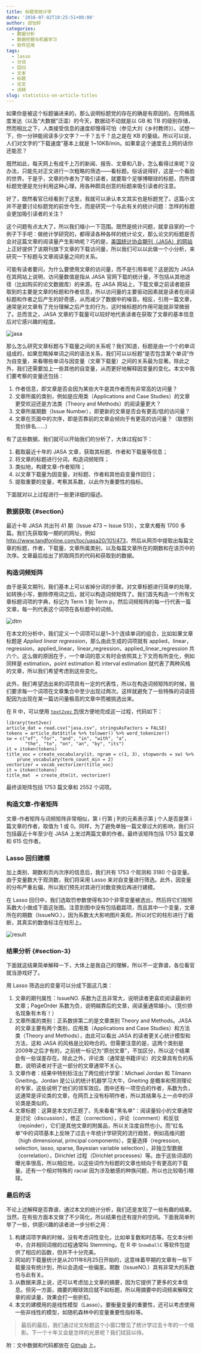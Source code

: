```yaml
---
title: 标题党统计学
date: '2016-07-02T19:25:51+00:00'
author: 邱怡轩
categories:
  - 数据分析
  - 数据挖掘与机器学习
  - 软件应用
tags:
  - lasso
  - 分词
  - 回归
  - 文本
  - 标题
  - 论文
  - 词频
slug: statistics-on-article-titles
---
```


如果你是被这个标题骗进来的，那么说明标题党的存在的确是有原因的。在网络高度发达（以及“大数据”泛滥）的今天，数据动不动就是以 GB 和 TB 的级别存储，然而相比之下，人类接受信息的速度却慢得可怕（参见大刘《乡村教师》）。试想一下，你一分钟能阅读多少文字？一千？五千？总之是在 KB 的量级。所以可以说，人们对文字的“下载速度”基本上就是 1~10KB/min。如果拿这个速度去上网的话你还能忍？

既然如此，每天网上有成千上万的新闻、报告、文章和八卦，怎么看得过来呢？没办法，只能先对正文进行一次粗略的筛选——看标题。俗话说得好，这是一个看脸的世界。于是乎，文章的作者为了吸引读者，就要取个足够博眼球的标题，而所谓标题党便是充分利用这种心理，用各种颇具创意的标题来吸引读者的注意。

好了，既然看官已经看到了这里，我就可以承认本文其实也是标题党了。这篇小文并不是要讨论标题党的前世今生，而是研究一个与此有关的统计问题：怎样的标题会更加吸引读者的关注？

这个问题有点太大了，所以我们缩小一下范围。既然是统计问题，就拿自家的一个例子下手吧：做统计学研究的，都得读各种各样的统计论文，那么论文的标题是否会对这篇文章的阅读量产生影响呢？巧的是，[美国统计协会期刊（JASA）的网站](http://www.tandfonline.com/loi/uasa20)上正好提供了该期刊旗下文章的下载访问量，所以我们可以以此做一个小分析，来研究一下标题与文章阅读量之间的关系。

可能有读者要问，为什么要使用文章的访问量，而不是引用率呢？这是因为 JASA 在其网站上说明，访问量数值是指从 JASA 官网下载的统计量，不包括从其他途径（比如购买的论文数据库）的来源。在 JASA 网站上，下载文章之前读者能获取到的主要是文章的标题和作者信息，所以访问量的主要驱动因素就是读者在阅读标题和作者之后产生的好奇感，从而减少了数据中的噪音。相反，引用一篇文章，通常是对文章有了充分理解之后产生的行为，这时候标题的作用可能就非常微弱了。总而言之，JASA 文章的下载量可以较好地代表读者在获取了文章的基本信息后对它感兴趣的程度。

![jasa](https://cos.name/wp-content/uploads/2016/06/jasa.png)

<!--more-->

那么怎么研究文章标题与下载量之间的关系呢？我们知道，标题是由一个个的单词组成的，如果忽略掉单词之间的语法关系，我们可以以标题“是否包含某个单词”作为自变量，来看哪些单词与因变量（文章下载量）之间的关系最为显著。除此之外，我们还需要加上一些其他的自变量，从而更好地解释因变量的变化。本文中我们要考察的变量还包括：

  1. 作者信息，即文章是否会因为某些大牛是其作者而有非常高的访问量？
  2. 文章所属的类别，例如是应用类（Applications and Case Studies）的文章更受欢迎还是方法类（Theory and Methods）的阅读量更大？
  3. 文章所属期数（Issue Number），即更新的文章是否会有更高/低的访问量？
  4. 文章在页面中的次序，即是否靠前的文章会倾向于有更高的访问量？（联想到竞价排名……）

有了这些数据，我们就可以开始我们的分析了，大体过程如下：

  1. 截取最近十年的 JASA 文章，获取其标题、作者和下载量等信息；
  2. 将文章的标题进行分词，构造词频矩阵；
  3. 类似地，构建文章-作者矩阵；
  4. 以文章下载量为因变量，对标题、作者和其他自变量作回归；
  5. 提取重要的变量，考察其系数，以此作为重要性的指标。

下面就对以上过程进行一些更详细的描述。

### 数据获取 {#section}

最近十年 JASA 共出刊 41 期（Issue 473 ~ Issue 513），文章大概有 1700 多篇。我们先获取每一期的的网址，例如 <http://www.tandfonline.com/toc/uasa20/101/473>，然后从网页中提取出每篇文章的标题，作者，下载量，文章所属类别，以及每篇文章所在的期数和在该页中的次序。文章最后给出了抓取网页的代码和获取到的数据。

### 构造词频矩阵

由于是英文期刊，我们基本上可以省掉分词的步骤。对文章标题进行简单的处理，如转换小写，删除停用词之后，就可以构造词频矩阵了。我们首先构造一个所有文章标题词项的字典，标记为 Term 1 到 Term p，然后词频矩阵的每一行代表一篇文章，每一列代表这个词项在各标题中的词频。

![dtm](https://cos.name/wp-content/uploads/2016/06/dtm.png)

在本文的分析中，我们定义一个词项可以是1~3个连续单词的组合，比如如果文章标题是 _Applied linear regression_，那么由此生成的词项就有 applied，linear，regression，applied\_linear，linear\_regression，applied\_linear\_regression 共六个。这么做的原因在于，一个单词的意义有时会依照其上下文而有所变化，例如同样是 estimation，point estimation 和 interval estimation 就代表了两种风格的文章，所以我们希望考虑到这些变化。

此外，我们希望选出来的词项具有一定的代表性，所以在构造词频矩阵的时候，我们要求每一个词项在文章集合中至少出现过两次。这样就避免了一些特殊的词语搭配因为出现在某一篇访问量极高的文章中而被挑选出来。

在 R 中，可以使用 [`text2vec` 包](https://cran.r-project.org/web/packages/text2vec/index.html)很方便地完成这一过程，代码如下：

<pre><code class="r">library(text2vec)
article_dat = read.csv("jasa.csv", stringsAsFactors = FALSE)
tokens = article_dat$title %&gt;% tolower() %&gt;% word_tokenizer()
sw = c("of", "for", "and", "in", "with", "a",
       "the", "to", "on", "an", "by", "its")
it = itoken(tokens)
title_voc = create_vocabulary(it, ngram = c(1, 3), stopwords = sw) %&gt;%
    prune_vocabulary(term_count_min = 2)
vectorizer = vocab_vectorizer(title_voc)
it = itoken(tokens)
title_mat  = create_dtm(it, vectorizer)
</code></pre>

最终该矩阵包括 1753 篇文章和 2552 个词项。

### 构造文章-作者矩阵

文章-作者矩阵与词频矩阵非常相似，第 i 行第 j 列的元素表示第 j 个人是否是第 i 篇文章的作者，取值为 1 或 0。同样，为了避免单独一篇文章过大的影响，我们只包括最近十年至少在 JASA 上发过两篇文章的作者。最终该矩阵包括 1753 篇文章和 615 位作者。

### Lasso 回归建模

加上类别、期数和页内次序的信息后，我们共有 1753 个观测和 3180 个自变量。由于变量数大于观测数，我们将采用 Lasso 来对自变量进行筛选。此外，因变量的分布严重右偏，所以我们预先对其进行对数变换后再进行建模。

在 Lasso 回归中，我们选取罚参数使得有30个非零变量被选出，然后将它们按照系数大小做成下面这张图。注意到图中没有包括截距项，而且其中一个变量，文章所在的期数（IssueNO.），因为系数太大影响图片美观，所以对它的柱形进行了截断，其真实的数值标注在柱形上。

![result](https://cos.name/wp-content/uploads/2016/06/result.png)

### 结果分析 {#section-3}

下面就这结果简单解释一下，大体上是我自己的理解，所以不一定靠谱，各位看官就当游戏好了。

用 Lasso 筛选出的变量可以分成下面这几类：

  1. 文章的期刊属性：IssueNO. 系数为正且非常大，说明读者更喜欢阅读最新的文章；PageOrder 系数为负，说明越靠后的文章，阅读量通常越小。（竞价排名现象有木有！）
  2. 文章所属的类别：正系数排第二的是文章类别 Theory and Methods。JASA 的文章主要有两个类别，应用类（Applications and Case Studies）和方法类（Theory and Methods），由此可以看出 JASA 的读者更关心统计模型和方法，这和 JASA 的风格是比较吻合的。但需要注意的是，这两个类别是2009年之后才有的，之前统一标记为“原创文章”，不加区分，所以这个结果会有一些误差存在。除此之外，评论类（通常是书籍评论）的文章具有负的系数，说明读者对于这一部分的文章通常不关心。
  3. 文章作者：结果中特别标注出了两位统计学家：Michael Jordan 和 Tilmann Gneiting。Jordan 是公认的统计机器学习大牛，Gneiting 是概率和预测理论的专家，这些说明了他们的领军效应。图中还有一项空白的作者，系数为负，这通常是评论类的文章，在网页上没有标明作者，所以其结果与上一点中的评论类是类似的。
  4. 文章标题：这算是本文的正题了。先来看看“黑名单”：阅读量较小的文章通常是讨论（discussion），修正（correction），评论（comment）和反驳（rejoinder），它们是其他文章的附属品，所以关注度自然也小。而“红名单”中的词项基本上反映了过去十年统计学研究的流行趋势，例如高维问题（high dimensional, principal components），变量选择（regression, selection, lasso, sparse, Bayesian variable selection），非独立型数据（correlation），Dirichlet 过程（Dirichlet processes）等。由于这些词语的曝光率很高，所以相应地，以这些词作为标题的文章也倾向于有更高的下载量。还有一个相对特殊的 racial 因为涉及敏感的种族问题，所以也比较吸引眼球。

### 最后的话

不论上述解释是否靠谱，通过本文的统计分析，我们还是发现了一些有趣的结果。当然，在有些方面本文做了不少简化，所以结果也还有提升的空间。下面我简单列举了一些，供感兴趣的读者进一步分析之用：

  1. 构建词项字典的时候，没有考虑词性变化，比如单复数和时态等。在文本分析中，合并相同词根的过程通常叫 Stemming，在 R 中 `SnowballC` 等软件包提供了相应的函数，但并不十分完美。
  2. 网站的下载量统计是从2011年6月25日开始的，这意味着早期的文章有一些下载量没有统计到，所以会造成一些偏差。期数（IssueNO.）具有非常大的系数也与此有关。
  3. 从数据来源上说，还可以考虑加上文章的摘要，因为它提供了更多的文本信息。但另一方面，摘要的眼球效应就不如标题，所以用摘要中的词频来解释文章的阅读量，效果会打一些折扣。
  4. 本文的建模用的是线性模型（Lasso）。要衡量变量的重要性，还可以考虑使用一些非线性的模型，如随机森林中的变量重要性指标等。

> 最后的最后，我们通过论文标题这个小窗口瞥见了统计学过去十年的一个缩影。下一个十年又会是怎样的光景呢？我们拭目以待。

附：文中数据和代码都放在 [Github](https://github.com/yixuan/COS-article/tree/master/statistics-on-article-titles/) 上。
